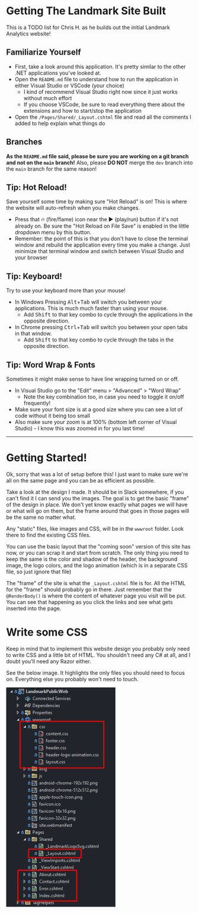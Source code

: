 # Getting The Landmark Site Built
This is a TODO list for Chris H. as he builds out the initial Landmark Analytics website!

## Familiarize Yourself
* First, take a look around this application. It's pretty similar to the other .NET applications you've looked at.
* Open the `README.md` file to understand how to run the application in either Visual Studio or VSCode (your choice)
  - I kind of recommend Visual Studio right now since it just works without much effort
  - If you choose VSCode, be sure to read everything there about the extensions and how to start/stop the application
* Open the `/Pages/Shared/_Layout.cshtml` file and read all the comments I added to help explain what things do

## Branches
**As the `README.md` file said, please be sure you are working on a git branch and not on the `main` branch!**
Also, please **DO NOT** merge the `dev` branch into the `main` branch for the same reason!

## Tip: Hot Reload!
Save yourself some time by making sure "Hot Reload" is on!  This is where the website will auto-refresh when you make changes.
* Press that 🔥 (fire/flame) icon near the ▶️ (play/run) button if it's not already on. Be sure the "Hot Reload on File Save" is enabled in the little dropdown menu by this button.
* Remember: the point of this is that you don't have to close the terminal window and rebuild the application every time you make a change. Just minimize that terminal window and switch between Visual Studio and your browser

## Tip: Keyboard!
Try to use your keyboard more than your mouse!
* In Windows Pressing <kbd>Alt</kbd>+<kbd>Tab</kbd> will switch you between your applications. This is much much faster than using your mouse.
  - Add <kbd>Shift</kbd> to that key combo to cycle through the applications in the opposite direction.
* In Chrome pressing <kbd>Ctrl</kbd>+<kbd>Tab</kbd> will switch you between your open tabs in that window.
  - Add <kbd>Shift</kbd> to that key combo to cycle through the tabs in the opposite direction.

## Tip: Word Wrap & Fonts
Sometimes it might make sense to have line wrapping turned on or off.
* In Visual Studio go to the "Edit" menu > "Advanced" > "Word Wrap"
  - Note the key combination too, in case you need to toggle it on/off frequently!
* Make sure your font size is at a good size where you can see a lot of code without it being too small
* Also make sure your zoom is at 100% (bottom left corner of Visual Studio) - I know this was zoomed in for you last time!


------------------------------------------------------------------------------------------------------------------

# Getting Started!
Ok, sorry that was a lot of setup before this!
I just want to make sure we're all on the same page and you can be as efficient as possible.

Take a look at the design I made. It should be in Slack somewhere, if you can't find it I can send you the images.
The goal is to get the basic "frame" of the design in place.
We don't yet know exactly what pages we will have or what will go on them, but the frame around that goes in those pages will be the same no matter what.

Any "static" files, like images and CSS, will be in the `wwwroot` folder.  Look there to find the existing CSS files.

You can use the basic layout that the "coming soon" version of this site has now, or you can scrap it and start from scratch.
The only thing you need to keep the same is the color and shadow of the header, the background image, the logo colors, and the logo animation (which is in a separate CSS file, so just ignore that file)

The "frame" of the site is what the `_Layout.cshtml` file is for.  All the HTML for the "frame" should probably go in there. Just remember that the `@RenderBody()` is where the content of whatever page you visit will be put. You can see that happening as you click the links and see what gets inserted into the page.

# Write some CSS
Keep in mind that to implement this website design you probably only need to write CSS and a little bit of HTML.
You shouldn't need any C# at all, and I doubt you'll need any Razor either.


See the below image. It highlights the only files you should need to focus on. Everything else you probably won't need to touch.

![Files](todo-files.png)
